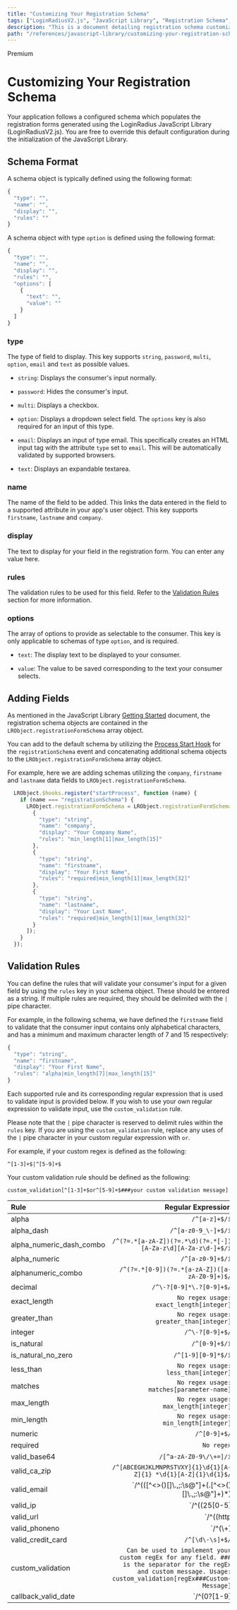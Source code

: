 ```yaml
---
title: "Customizing Your Registration Schema"
tags: ["LoginRadiusV2.js", "JavaScript Library", "Registration Schema", "Registration Fields"]
description: "This is a document detailing registration schema customizations."
path: "/references/javascript-library/customizing-your-registration-schema"
---
```


<span class="devloper-premium plan-tag">Premium</span>

# Customizing Your Registration Schema

Your application follows a configured schema which populates the registration forms generated using the LoginRadius JavaScript Library (LoginRadiusV2.js). You are free to override this default configuration during the initialization of the JavaScript Library.

## Schema Format

A schema object is typically defined using the following format:

```js
{
  "type": "",
  "name": "",
  "display": "",
  "rules": ""
}
```

A schema object with type `option` is defined using the following format:

```js
{
  "type": "",
  "name": "",
  "display": "",
  "rules": "",
  "options": [
    {
      "text": "",
      "value": ""
    }
  ]
}
```

### type

The type of field to display. This key supports `string`, `password`, `multi`, `option`, `email` and `text` as possible values.

  * `string`: Displays the consumer's input normally.

  * `password`: Hides the consumer's input.

  * `multi`: Displays a checkbox.

  * `option`: Displays a dropdown select field. The `options` key is also required for an input of this type.

  * `email`: Displays an input of type email. This specifically creates an HTML input tag with the attribute `type` set to `email`. This will be automatically validated by supported browsers.

  * `text`: Displays an expandable textarea.

### name

The name of the field to be added. This links the data entered in the field to a supported attribute in your app's user object. This key supports `firstname`, `lastname` and `company`.

### display

The text to display for your field in the registration form. You can enter any value here.

### rules

The validation rules to be used for this field. Refer to the [Validation Rules](#validation-rules) section for more information.

### options

The array of options to provide as selectable to the consumer. This key is only applicable to schemas of type `option`, and is required.

  * `text`: The display text to be displayed to your consumer.

  * `value`: The value to be saved corresponding to the text your consumer selects.

## Adding Fields

As mentioned in the JavaScript Library <a href="https://www.loginradius.com/docs/developer/references/javascript-library/getting-started#registration" target="_blank">Getting Started</a> document, the registration schema objects are contained in the `LRObject.registrationFormSchema` array object.

You can add to the default schema by utilizing the <a href="https://www.loginradius.com/docs/developer/references/javascript-library/hooks#process-start-hook" target="_blank">Process Start Hook</a> for the `registrationSchema` event and concatenating additional schema objects to the `LRObject.registrationFormSchema` array object.

For example, here we are adding schemas utilizing the `company`, `firstname` and `lastname` data fields to `LRObject.registrationFormSchema`.

```javascript
  LRObject.$hooks.register("startProcess", function (name) {
    if (name === "registrationSchema") {
      LRObject.registrationFormSchema = LRObject.registrationFormSchema.concat([
        {
          "type": "string",
          "name": "company",
          "display": "Your Company Name",
          "rules": "min_length[1]|max_length[15]"
        },
        {
          "type": "string",
          "name": "firstname",
          "display": "Your First Name",
          "rules": "required|min_length[1]|max_length[32]"
        },
        {
          "type": "string",
          "name": "lastname",
          "display": "Your Last Name",
          "rules": "required|min_length[1]|max_length[32]"
        }
      ]);
    }
  });
```

## Validation Rules

You can define the rules that will validate your consumer's input for a given field by using the `rules` key in your schema object. These should be entered as a string. If multiple rules are required, they should be delimited with the `|` pipe character.

For example, in the following schema, we have defined the `firstname` field to validate that the consumer input contains only alphabetical characters, and has a minimum and maximum character length of 7 and 15 respectively:

```javascript
{
  "type": "string",
  "name": "firstname",
  "display": "Your First Name",
  "rules": "alpha|min_length[7]|max_length[15]"
}
```

Each supported rule and its corresponding regular expression that is used to validate input is provided below. If you wish to use your own regular expression to validate input, use the `custom_validation` rule.

Please note that the `|` pipe character is reserved to delimit rules within the `rules` key. If you are using the `custom_validation` rule, replace any uses of the `|` pipe character in your custom regular expression with `or`. 

For example, if your custom regex is defined as the following:
```
^[1-3]+$|^[5-9]+$
```

Your custom validation rule should be defined as the following:
```
custom_validation[^[1-3]+$or^[5-9]+$###your custom validation message]
```

| Rule | Regular Expression |
| :-- | --: |
| alpha | `/^[a-z]+$/i` |
| alpha\_dash | `/^[a-z0-9_\-]+$/i` |
| alpha\_numeric\_dash\_combo | `/^(?=.*[a-zA-Z])(?=.*\d)(?=.*[-])[A-Za-z\d][A-Za-z\d-]+$/i` |
| alpha\_numeric | `/^[a-z0-9]+$/i` |
| alphanumeric\_combo  | `/^(?=.*[0-9])(?=.*[a-zA-Z])([a-zA-Z0-9]+)$/` |
| decimal | `/^\-?[0-9]*\.?[0-9]+$/` |
| exact\_length | `No regex usage: exact_length[integer]` |
| greater\_than | `No regex usage: greater_than[integer]` |
| integer | `/^\-?[0-9]+$/` |
| is\_natural | `/^[0-9]+$/i` |
| is\_natural\_no\_zero | `/^[1-9][0-9]*$/i` |
| less\_than | `No regex usage: less_than[integer]` |
| matches | `No regex usage: matches[parameter-name]` |
| max\_length | `No regex usage: max_length[integer]` |
| min\_length | `No regex usage: min_length[integer]` |
| numeric | `/^[0-9]+$/` |
| required | `No regex` |
| valid\_base64 | `/[^a-zA-Z0-9\/\+=]/i` |
| valid\_ca\_zip | `/^[ABCEGHJKLMNPRSTVXY]{1}\d{1}[A-Z]{1} *\d{1}[A-Z]{1}\d{1}$/` |
| valid\_email | `/^(([^<>()[\]\\.,;:\s@\"]+(\.[^<>()[\]\\.,;:\s@\"]+)*)|(\".+\"))@((\[[0-9]{1,3}\.[0-9]{1,3}\.[0-9]{1,3}\.[0-9]{1,3}\])|(([a-zA-Z\-0-9]+\.)+[a-zA-Z]{2,}))$/` |
| valid\_ip | `/^((25[0-5]|2[0-4][0-9]|1[0-9]{2}|[0-9]{1,2})\.){3}(25[0-5]|2[0-4][0-9]|1[0-9]{2}|[0-9]{1,2})$/i` |
| valid\_url | `/^((http|https):\/\/(\w+:{0,1}\w*@)?(\S+)|)(:[0-9]+)?(\/|\/([\w#!:.?+=&` |
| valid\_phoneno | `/^(\\+)|(9[976]\d|8[987530]\d|6[987]\d|5[90]\d|42\d|3[875]\d|2[98654321]\d|9[8543210]|8[6421]|6[6543210]|5[87654321]|4[987654310]|3[9643210]|2[70]|7|1)\d{1,14}$/` |
| valid\_credit\_card | `/^[\d\-\s]+$/` |
| custom\_validation | `Can be used to implement your custom regEx for any field. ### is the separator for the regEx and custom message. Usage: custom_validation[regEx###Custom-Message]` |
| callback\_valid\_date | `/^(0?[1-9]|1[012])[\/\-] (0?[1-9]|[12][0-9]|3[01])[\/\-]\d{4}$/` |
